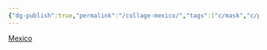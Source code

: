 ```yaml
---
{"dg-publish":true,"permalink":"/collage-mexico/","tags":["c/mask","c/pattern","c/red","c/flat-background","c/pyramid","c/sun","c/maya","c/yellow","c/mexico","c/trip","c/YT"],"created":"2024-01-02T07:50:12.905-05:00","updated":"2024-01-04T18:25:06.510-05:00"}
---
```



[Mexico](https://www.instagram.com/p/B5vwXLqh1bc/)
